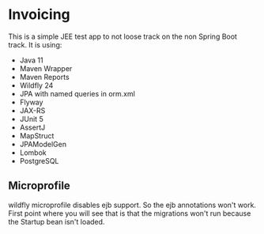 # Invoicing

This is a simple JEE test app to not loose track on the non Spring Boot track. It is using:

- Java 11
- Maven Wrapper
- Maven Reports
- Wildfly 24
- JPA with named queries in orm.xml
- Flyway
- JAX-RS
- JUnit 5
- AssertJ
- MapStruct
- JPAModelGen
- Lombok
- PostgreSQL

## Microprofile

wildfly microprofile disables ejb support. So the ejb annotations won't work. First point where you will see that is
that the migrations won't run because the Startup bean isn't loaded.
